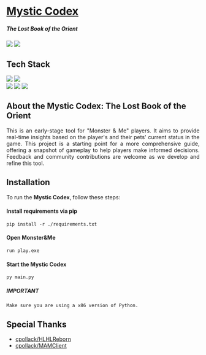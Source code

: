 <h1>
    <a href="https://kofrino.com/" target="_blank">Mystic Codex</a>
    <h5>The Lost Book of the Orient</h5>
</h1>

<p>
    <img src="https://img.shields.io/badge/Project-Mystic&nbsp;Codex-yellowgreen">
    <img src="https://img.shields.io/badge/Version-0.0.1a-yellowgreen">
</p>

## Tech Stack

<p>
<img src="https://img.shields.io/badge/Language-Python-black">
<img src="https://img.shields.io/badge/Version-3.12.1-black"><br />
<img src="https://img.shields.io/badge/Library-ctypes-darkgreen">
<img src="https://img.shields.io/badge/Library-pywin32-darkgreen">
<img src="https://img.shields.io/badge/Library-pywinauto-darkgreen">
</p>

## About the Mystic Codex: The Lost Book of the Orient

<div style="text-align: justify">

This is an early-stage tool for "Monster & Me" players. 
It aims to provide real-time insights based on the player's and their pets' current status in the game. 
This project is a starting point for a more comprehensive guide, offering a snapshot of gameplay to help players make informed decisions. 
Feedback and community contributions are welcome as we develop and refine this tool.

<div>

## Installation

To run the **Mystic Codex**, follow these steps:

#### Install requirements via pip

```shell
pip install -r ./requirements.txt
```

#### Open Monster&Me

```shell
run play.exe
```

#### Start the Mystic Codex

```shell
py main.py
```

##### IMPORTANT

```
Make sure you are using a x86 version of Python.
```

## Special Thanks
- [cpollack/HLHLReborn](https://github.com/cpollack/HLHLReborn)
- [cpollack/MAMClient](https://github.com/cpollack/MAMClient)